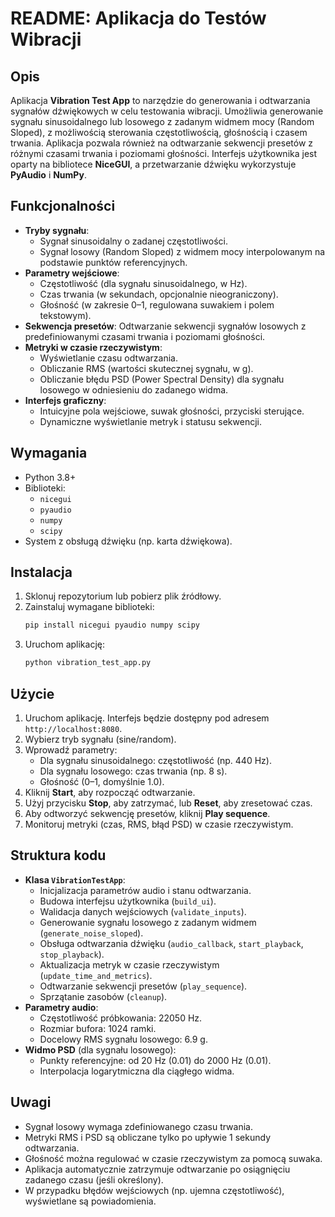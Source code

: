 # README: Aplikacja do Testów Wibracji

## Opis
Aplikacja **Vibration Test App** to narzędzie do generowania i odtwarzania sygnałów dźwiękowych w celu testowania wibracji. Umożliwia generowanie sygnału sinusoidalnego lub losowego z zadanym widmem mocy (Random Sloped), z możliwością sterowania częstotliwością, głośnością i czasem trwania. Aplikacja pozwala również na odtwarzanie sekwencji presetów z różnymi czasami trwania i poziomami głośności. Interfejs użytkownika jest oparty na bibliotece **NiceGUI**, a przetwarzanie dźwięku wykorzystuje **PyAudio** i **NumPy**.

## Funkcjonalności
- **Tryby sygnału**: 
  - Sygnał sinusoidalny o zadanej częstotliwości.
  - Sygnał losowy (Random Sloped) z widmem mocy interpolowanym na podstawie punktów referencyjnych.
- **Parametry wejściowe**:
  - Częstotliwość (dla sygnału sinusoidalnego, w Hz).
  - Czas trwania (w sekundach, opcjonalnie nieograniczony).
  - Głośność (w zakresie 0–1, regulowana suwakiem i polem tekstowym).
- **Sekwencja presetów**: Odtwarzanie sekwencji sygnałów losowych z predefiniowanymi czasami trwania i poziomami głośności.
- **Metryki w czasie rzeczywistym**:
  - Wyświetlanie czasu odtwarzania.
  - Obliczanie RMS (wartości skutecznej sygnału, w g).
  - Obliczanie błędu PSD (Power Spectral Density) dla sygnału losowego w odniesieniu do zadanego widma.
- **Interfejs graficzny**:
  - Intuicyjne pola wejściowe, suwak głośności, przyciski sterujące.
  - Dynamiczne wyświetlanie metryk i statusu sekwencji.

## Wymagania
- Python 3.8+
- Biblioteki:
  - `nicegui`
  - `pyaudio`
  - `numpy`
  - `scipy`
- System z obsługą dźwięku (np. karta dźwiękowa).

## Instalacja
1. Sklonuj repozytorium lub pobierz plik źródłowy.
2. Zainstaluj wymagane biblioteki:
   ```bash
   pip install nicegui pyaudio numpy scipy
   ```
3. Uruchom aplikację:
   ```bash
   python vibration_test_app.py
   ```

## Użycie
1. Uruchom aplikację. Interfejs będzie dostępny pod adresem `http://localhost:8080`.
2. Wybierz tryb sygnału (sine/random).
3. Wprowadź parametry:
   - Dla sygnału sinusoidalnego: częstotliwość (np. 440 Hz).
   - Dla sygnału losowego: czas trwania (np. 8 s).
   - Głośność (0–1, domyślnie 1.0).
4. Kliknij **Start**, aby rozpocząć odtwarzanie.
5. Użyj przycisku **Stop**, aby zatrzymać, lub **Reset**, aby zresetować czas.
6. Aby odtworzyć sekwencję presetów, kliknij **Play sequence**.
7. Monitoruj metryki (czas, RMS, błąd PSD) w czasie rzeczywistym.

## Struktura kodu
- **Klasa `VibrationTestApp`**:
  - Inicjalizacja parametrów audio i stanu odtwarzania.
  - Budowa interfejsu użytkownika (`build_ui`).
  - Walidacja danych wejściowych (`validate_inputs`).
  - Generowanie sygnału losowego z zadanym widmem (`generate_noise_sloped`).
  - Obsługa odtwarzania dźwięku (`audio_callback`, `start_playback`, `stop_playback`).
  - Aktualizacja metryk w czasie rzeczywistym (`update_time_and_metrics`).
  - Odtwarzanie sekwencji presetów (`play_sequence`).
  - Sprzątanie zasobów (`cleanup`).
- **Parametry audio**:
  - Częstotliwość próbkowania: 22050 Hz.
  - Rozmiar bufora: 1024 ramki.
  - Docelowy RMS sygnału losowego: 6.9 g.
- **Widmo PSD** (dla sygnału losowego):
  - Punkty referencyjne: od 20 Hz (0.01) do 2000 Hz (0.01).
  - Interpolacja logarytmiczna dla ciągłego widma.

## Uwagi
- Sygnał losowy wymaga zdefiniowanego czasu trwania.
- Metryki RMS i PSD są obliczane tylko po upływie 1 sekundy odtwarzania.
- Głośność można regulować w czasie rzeczywistym za pomocą suwaka.
- Aplikacja automatycznie zatrzymuje odtwarzanie po osiągnięciu zadanego czasu (jeśli określony).
- W przypadku błędów wejściowych (np. ujemna częstotliwość), wyświetlane są powiadomienia.

